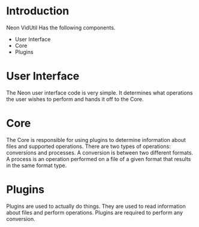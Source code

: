 # Introduction #

Neon VidUtil Has the following components.

  * User Interface
  * Core
  * Plugins

# User Interface #

The Neon user interface code is very simple. It determines what operations the user wishes to perform and hands it off to the Core.

# Core #

The Core is responsible for using plugins to determine information about files and supported operations. There are two types of operations: conversions and processes. A conversion is between two different formats. A process is an operation performed on a file of a given format that results in the same format type.

# Plugins #

Plugins are used to actually do things. They are used to read information about files and perform operations. Plugins are required to perform any conversion.